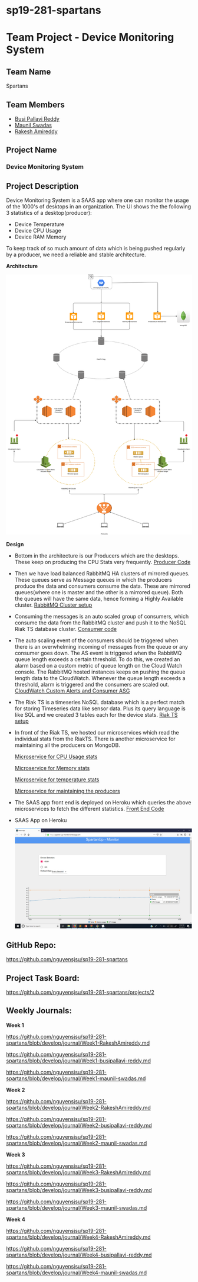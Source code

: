 # sp19-281-spartans

# Team Project - Device Monitoring System

## 

## Team Name

Spartans

## 

## Team Members

- [Busi Pallavi Reddy](https://github.com/busipallavi-reddy)
- [Maunil Swadas](https://github.com/maunilswadas)
- [Rakesh Amireddy](https://github.com/rakeshamireddy)

## 

## Project Name

### Device Monitoring System

## Project Description

Device Monitoring System is a SAAS app where one can monitor the usage of the 1000's of desktops in an organization. The UI shows the the following 3 statistics of a desktop(producer):

* Device Temperature
* Device CPU Usage
* Device RAM Memory

To keep track of so much amount of data which is being pushed regularly by a producer, we need a reliable and stable architecture.

**Architecture**

![](https://github.com/nguyensjsu/sp19-281-spartans/blob/develop/docs/Architecture.png)

**Design**

* Bottom in the architecture is our Producers which are the desktops. These keep on producing the CPU Stats very frequently. [Producer Code](https://github.com/nguyensjsu/sp19-281-spartans/blob/develop/src/producer.go)

* Then we have load balanced RabbitMQ HA clusters of mirrored queues. These queues serve as Message queues in which the producers produce the data and consumers consume the data. These are mirrored queues(where one is master and the other is a mirrored queue). Both the queues will have the same data, hence forming a Highly Available cluster. [RabbitMQ Cluster setup](https://github.com/nguyensjsu/sp19-281-spartans/blob/develop/docs/RabbitMQ-HA-Cluster.md)

* Consuming the messages is an auto scaled group of consumers, which consume the data from the RabbitMQ cluster and push it to the NoSQL Riak TS database cluster. [Consumer code](https://github.com/nguyensjsu/sp19-281-spartans/blob/develop/src/Consumer.py)

* The auto scaling event of the consumers should be triggered when there is an overwhelming incoming of messages from the queue or any consumer goes down. The AS event is triggered when the RabbitMQ queue length exceeds a certain threshold. To do this, we created an alarm based on a custom metric of queue length on the Cloud Watch console. The RabbitMQ hosted instances keeps on pushing the queue length data to the CloudWatch. Whenever the queue length exceeds a threshold, alarm is triggered and the consumers are scaled out. [CloudWatch Custom Alerts and Consumer ASG](https://github.com/nguyensjsu/sp19-281-spartans/blob/develop/docs/CloudWatch_custom_alerts_and_Consumer_ASG.md)

* The Riak TS is a timeseries NoSQL database which is a perfect match for storing Timeseries data like sensor data. Plus its query language is like SQL and we created 3 tables each for the device stats. [Riak TS setup](https://github.com/nguyensjsu/sp19-281-spartans/blob/develop/docs/RiakTS.md)

* In front of the Riak TS, we hosted our microservices which read the individual stats from the RiakTS. There is another microservice for maintaining all the producers on MongoDB.

  [Microservice for CPU Usage stats](https://github.com/nguyensjsu/sp19-281-spartans/tree/develop/src/microservice_cpu)

  [Microservice for Memory stats](https://github.com/nguyensjsu/sp19-281-spartans/tree/develop/src/microservice_memory)

  [Microservice for temperature stats](https://github.com/nguyensjsu/sp19-281-spartans/tree/develop/src/microservice_temperature)

  [Microservice for maintaining the producers](https://github.com/nguyensjsu/sp19-281-spartans/tree/develop/src/microservice_producers)

* The SAAS app front end is deployed on Heroku which queries the above microservices to fetch the different statistics. [Front End Code](https://github.com/nguyensjsu/sp19-281-spartans/tree/develop/src/frontend)

* SAAS App on Heroku

  ![](https://github.com/nguyensjsu/sp19-281-spartans/blob/develop/docs/FrontEnd.jpeg)

## GitHub Repo:

<https://github.com/nguyensjsu/sp19-281-spartans>

## 

## Project Task Board:

<https://github.com/nguyensjsu/sp19-281-spartans/projects/2>

## 

## Weekly Journals:

**Week 1**

https://github.com/nguyensjsu/sp19-281-spartans/blob/develop/journal/Week1-RakeshAmireddy.md

https://github.com/nguyensjsu/sp19-281-spartans/blob/develop/journal/Week1-busipallavi-reddy.md

https://github.com/nguyensjsu/sp19-281-spartans/blob/develop/journal/Week1-maunil-swadas.md



**Week 2**

https://github.com/nguyensjsu/sp19-281-spartans/blob/develop/journal/Week2-RakeshAmireddy.md

https://github.com/nguyensjsu/sp19-281-spartans/blob/develop/journal/Week2-busipallavi-reddy.md

https://github.com/nguyensjsu/sp19-281-spartans/blob/develop/journal/Week2-maunil-swadas.md



**Week 3**

https://github.com/nguyensjsu/sp19-281-spartans/blob/develop/journal/Week3-RakeshAmireddy.md

https://github.com/nguyensjsu/sp19-281-spartans/blob/develop/journal/Week3-busipallavi-reddy.md

https://github.com/nguyensjsu/sp19-281-spartans/blob/develop/journal/Week3-maunil-swadas.md



**Week 4**

https://github.com/nguyensjsu/sp19-281-spartans/blob/develop/journal/Week4-RakeshAmireddy.md

https://github.com/nguyensjsu/sp19-281-spartans/blob/develop/journal/Week4-busipallavi-reddy.md

https://github.com/nguyensjsu/sp19-281-spartans/blob/develop/journal/Week4-maunil-swadas.md





